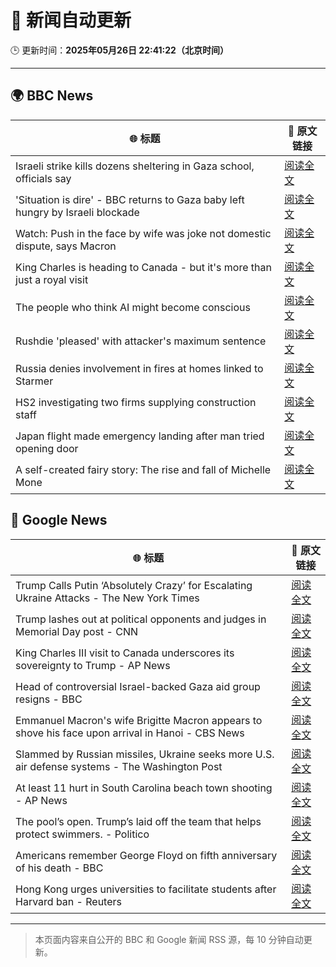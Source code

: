# 🧠 新闻自动更新

🕒 更新时间：**2025年05月26日 22:41:22（北京时间）**

---

## 🌍 BBC News

| 🌐 标题 | 🔗 原文链接 |
|--------|-------------|
| Israeli strike kills dozens sheltering in Gaza school, officials say | [阅读全文](https://www.bbc.com/news/articles/cz9yjj54v3xo) |
| 'Situation is dire' - BBC returns to Gaza baby left hungry by Israeli blockade | [阅读全文](https://www.bbc.com/news/articles/c5y2kd1nkleo) |
| Watch: Push in the face by wife was joke not domestic dispute, says Macron | [阅读全文](https://www.bbc.com/news/videos/c201e8g0yg3o) |
| King Charles is heading to Canada - but it's more than just a royal visit | [阅读全文](https://www.bbc.com/news/articles/cgkdnmm8k2no) |
| The people who think AI might become conscious | [阅读全文](https://www.bbc.com/news/articles/c0k3700zljjo) |
| Rushdie 'pleased' with attacker's maximum sentence | [阅读全文](https://www.bbc.com/news/articles/c5y2kg77drzo) |
| Russia denies involvement in fires at homes linked to Starmer | [阅读全文](https://www.bbc.com/news/articles/c79evj9ed9lo) |
| HS2 investigating two firms supplying construction staff | [阅读全文](https://www.bbc.com/news/articles/c3rpv4lj2g3o) |
| Japan flight made emergency landing after man tried opening door | [阅读全文](https://www.bbc.com/news/articles/cgmjzlj0g30o) |
| A self-created fairy story: The rise and fall of Michelle Mone | [阅读全文](https://www.bbc.com/news/articles/cwyvqqr51pno) |

## 📰 Google News

| 🌐 标题 | 🔗 原文链接 |
|--------|-------------|
| Trump Calls Putin ‘Absolutely Crazy’ for Escalating Ukraine Attacks - The New York Times | [阅读全文](https://news.google.com/rss/articles/CBMihgFBVV95cUxObXZXak5KNnpxODJES0VJWS1xY3RsMVNZSTlKUFN0ZmZfYkFOdXFEMC12MDQ4UjJnVFZOYXJLVXRXb2hfVVFSOGFqYmZ3S0Nyd0JubzJYaUdpRXNIR0RmSnByblhYY2U1RmViQjlUa3B4ekJoaDh0RklwdUNpMi1haHhveXZiZw?oc=5) |
| Trump lashes out at political opponents and judges in Memorial Day post - CNN | [阅读全文](https://news.google.com/rss/articles/CBMihAFBVV95cUxQcnpWWTFiSmtTSUhwRFVCUGpjbXhiUGl0ZVFwTUNNdmViTk9Gd0NJSDJDSG9pekJKSzJ0NUJ4RlZfcy1jLWhfWVlHNUV6N1dSWlg1R2taV2xKOU1MOU50Rmt2WVZfeXdwQjdJUTlibGxDQW5NQ2x2VXA0OWFRcC1DV2N1U3rSAYoBQVVfeXFMTlRmdzYwazFBMmVKNmtJdS1GZjZaMEZSWkVIYk5VOWpWSml0Y3d2aEJoVkRQbmRCWlM1ajJOTUFtRVBLM1Q1X1R3U2E2X0hkdWROQTZ3aDBrRWE4S29YN1daRUtCTENZVmMzS1FPcXR1QzlKb2lHNzFPcjhUXzEtOGxZVU5yelJHNVdR?oc=5) |
| King Charles III visit to Canada underscores its sovereignty to Trump - AP News | [阅读全文](https://news.google.com/rss/articles/CBMirwFBVV95cUxNaHFwSkM2Y0tzNk1mdmthaEViQlBZMGdUcUhMVDlrTmFLU1RmVnFBekE4Zk1YZVdUaGZWWnU1aUFqT3ozUWdXc1V1S2U3SXlOcFpDTm11OGtoU3BkWDIxcFZRSUw4QXRKRHRfallNdFpFbFhEcHF2SUhfZVpyQUhBNjBsX3B5aXRoSVRDbXdiOE9qbV9VMUIwX1drSFExODlPWHdyMXdKN1VlN1pCTWxR?oc=5) |
| Head of controversial Israel-backed Gaza aid group resigns - BBC | [阅读全文](https://news.google.com/rss/articles/CBMiWkFVX3lxTFAzbFU4ZDRvN0QyLVY4X1RQX0wyOXkyRUFCcl9MVS1jN1ZSeEVIZnBqc0RqSHE1SXBhWlFrM3BxSEZSZEtuaDl5MHkyVWFqZFFXa2FUWFIzaVQxd9IBX0FVX3lxTE9rQ0dHVjJKLWRUbWxFVjlPZ1Z4QUNBd0Y2WGJyWnI4VUN4bktaZTRXN3NvUUZqSXZ0Vk9OeVoyRHVCanNDR01GNUdfYUI1UThBTWItelRDNkc2TU4wb3M4?oc=5) |
| Emmanuel Macron's wife Brigitte Macron appears to shove his face upon arrival in Hanoi - CBS News | [阅读全文](https://news.google.com/rss/articles/CBMikwFBVV95cUxPeVpWZ0lSY2lrdVJLbS0wUnI1cmE0WEZGSkhYeWRHS1hwMEZoVE56czBILTlDVTZ3dmlwZTZKSFRMQ0VPSHVBMWNyQmEzZ0RTMlFHcVdFUHRxSTNfMnF4R3ZGVm1iR2s0ZENYRUEzTkt5WDQ0VmxXLV9RN2dOdkpWQVBRZjZmcUZnOXM5alBkVl9WZG_SAZgBQVVfeXFMTUxIRkx3NC1rYm1iMWVqdmRRRExDSDFPeGJRYU9fTjY2bmhMbTZhMW9VY1BvUzVtdE9zYUNmZktfVGhkMnlHUjZkZm9JWXhjSmNIUWdzeldjWHhhZm9WTElIMjV5a1VlOEU4X2gxT1BpcEVPTUg4RHo3OXFld2lHTmR2YVllbldkWVFoSk9iSlEyRGNvMzJUUVo?oc=5) |
| Slammed by Russian missiles, Ukraine seeks more U.S. air defense systems - The Washington Post | [阅读全文](https://news.google.com/rss/articles/CBMimgFBVV95cUxNZTl6a3AzNnZuUUFDUjh2YnVlSFJfRmItU25BREwzenNicTNmS2hnMUU3NnFQWHZMWU9fUlJjSXZheGQ1R1VMa3JEV2c1Wkt1YTVGYmhRQUIybkdhdmhaSlJCb1dCamwwNHdwMmNsejRTc2lLVXF0TFF4RnJiVWJwcEVhQnZZZ3FmbDYxM2RxcEtIdXM1a2VCWl9n?oc=5) |
| At least 11 hurt in South Carolina beach town shooting - AP News | [阅读全文](https://news.google.com/rss/articles/CBMinAFBVV95cUxNUThoUUNLaWd0QXlyRjlBZ0dSbUk4SUFoNS12Q1ByVEhYOUotSjdSY0h1dHR2RkdENVU3dDFMTEZBMUpuaGJNdXZIbXN2TktDZlZfcmRNaUYwSWowcGdHc0lCNUNEbmh0MXlaTHdrRVd6V3RKNXMtcndYUzk5VjZiSEdWVHJSZHB6ZDYyak5wZFVRRFFRT0xDbUtxSno?oc=5) |
| The pool’s open. Trump’s laid off the team that helps protect swimmers. - Politico | [阅读全文](https://news.google.com/rss/articles/CBMiuAFBVV95cUxQREZBamVEamNseEh3Q3ltcU1NbEpnR2lpejh1eWdfQWRvRXVZUkdlOVZhREZVdHpxcnBPd01wVlZkOWZUSXhWall3bzliUVBnNHRrOGZ6MWhxWWJMYjk0VDhZZWQwbk1XUEE3Tk1xMnVXTHJRb3Z4cUowVmJQS0NnR1pDQXRvMnM4eWpXZjBQQ2ZBbmlqZlJ0VnQ4VzZLLUNSWGRuUl9wdEI2ZjFFXzV2YUp3QmRjT2Np?oc=5) |
| Americans remember George Floyd on fifth anniversary of his death - BBC | [阅读全文](https://news.google.com/rss/articles/CBMiWkFVX3lxTE03YVdmV3dPdHFfQWtvS0FIei1aTHg2NUF5WG83VVJBT1pHX2NBTXlqMjIzd2dEUi0xZUZUbUtiOE9ZbGFYejFhelJTNHVZU0t3M3NVQlQ5M1Fld9IBX0FVX3lxTE4tbHJNcHBMVjRhMXVHdHEtdmU1VUhPSHVFNGpGQW9FYlFCci1IQVJlMWxhX2drWXVpdlJOdEJvd3NfLWNGZzkyUUxzYWtrN1RvS0ctazJ0ZmhzS0FmNFVz?oc=5) |
| Hong Kong urges universities to facilitate students after Harvard ban - Reuters | [阅读全文](https://news.google.com/rss/articles/CBMitAFBVV95cUxNemdfWU5yQzE5eFk2VDA1aGliOTkyaDRnbkFaZzBYQmZoX3FYYkxUWExnQjVqYTIxazVhME94VklEOHdFTkt5aUV0SVE5V1A0dHBTTWEtQU9sVGdIUmtEd0VfTlZhUndWMG1XREdENVJGdWRBQVRQSFFDSy1scGV4Nk9tLUpUeTJ3UXN6QXdCLW9vczBKNnhETks3R2JRcWxzQzh6dmNlTHFCbk1kaGVGNm9yZzI?oc=5) |

---
> 本页面内容来自公开的 BBC 和 Google 新闻 RSS 源，每 10 分钟自动更新。